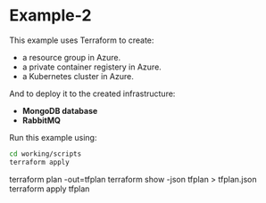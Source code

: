 # Example-2

This example uses Terraform to create:
* a resource group in Azure.
* a private container registery in Azure.
* a Kubernetes cluster in Azure.

And to deploy it to the created infrastructure:
* **MongoDB database**
* **RabbitMQ**

Run this example using:

```bash
cd working/scripts
terraform apply
```

terraform plan -out=tfplan
terraform show -json tfplan > tfplan.json
terraform apply tfplan